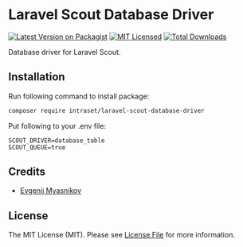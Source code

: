 # Laravel Scout Database Driver

[![Latest Version on Packagist](https://img.shields.io/packagist/v/intraset/laravel-scout-database-driver.svg?style=flat)](https://packagist.org/packages/intraset/laravel-scout-database-driver)
[![MIT Licensed](https://img.shields.io/badge/license-MIT-brightgreen.svg?style=flat)](LICENSE.md)
[![Total Downloads](https://img.shields.io/packagist/dt/intraset/laravel-scout-database-driver.svg?style=flat)](https://packagist.org/packages/intraset/laravel-scout-database-driver)

Database driver for Laravel Scout.

## Installation

Run following command to install package:

```bash
composer require intraset/laravel-scout-database-driver
```

Put following to your .env file:

```dotenv
SCOUT_DRIVER=database_table
SCOUT_QUEUE=true
```

## Credits

- [Evgenij Myasnikov](https://github.com/emyasnikov)

## License

The MIT License (MIT). Please see [License File](LICENSE.md) for more information.
